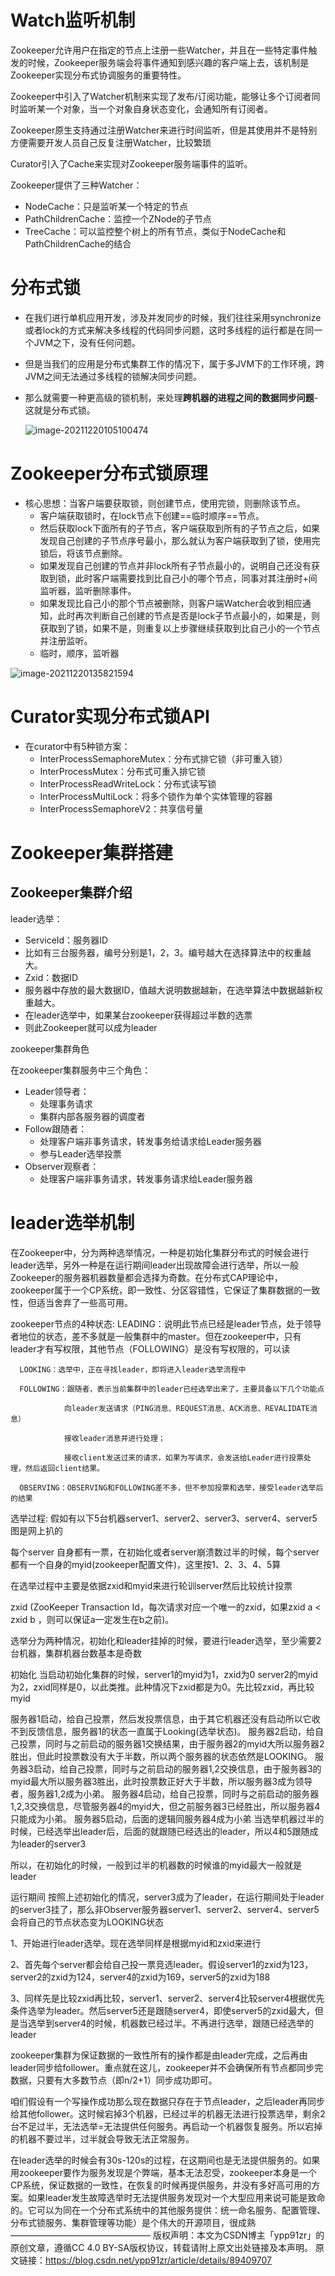 # Watch监听机制

Zookeeper允许用户在指定的节点上注册一些Watcher，并且在一些特定事件触发的时候，Zookeeper服务端会将事件通知到感兴趣的客户端上去，该机制是Zookeeper实现分布式协调服务的重要特性。

Zookeeper中引入了Watcher机制来实现了发布/订阅功能，能够让多个订阅者同时监听某一个对象，当一个对象自身状态变化，会通知所有订阅者。

Zookeeper原生支持通过注册Watcher来进行时间监听，但是其使用并不是特别方便需要开发人员自己反复注册Watcher，比较繁琐

Curator引入了Cache来实现对Zookeeper服务端事件的监听。

Zookeeper提供了三种Watcher：

- NodeCache：只是监听某一个特定的节点
- PathChildrenCache：监控一个ZNode的子节点
- TreeCache：可以监控整个树上的所有节点，类似于NodeCache和PathChildrenCache的结合





# 分布式锁

- 在我们进行单机应用开发，涉及并发同步的时候，我们往往采用synchronize或者lock的方式来解决多线程的代码同步问题，这时多线程的运行都是在同一个JVM之下，没有任何问题。

- 但是当我们的应用是分布式集群工作的情况下，属于多JVM下的工作环境，跨JVM之间无法通过多线程的锁解决同步问题。

- 那么就需要一种更高级的锁机制，来处理**跨机器的进程之间的数据同步问题**-这就是分布式锁。

  ![image-20211220105100474](C:\Users\hspcadmin\AppData\Roaming\Typora\typora-user-images\image-20211220105100474.png)



# Zookeeper分布式锁原理

- 核心思想：当客户端要获取锁，则创建节点，使用完锁，则删除该节点。
  - 客户端获取锁时，在lock节点下创建==临时顺序==节点。
  - 然后获取lock下面所有的子节点，客户端获取到所有的子节点之后，如果发现自己创建的子节点序号最小，那么就认为客户端获取到了锁，使用完锁后，将该节点删除。
  - 如果发现自己创建的节点并非lock所有子节点最小的，说明自己还没有获取到锁，此时客户端需要找到比自己小的哪个节点，同事对其注册时+间监听器，监听删除事件。
  - 如果发现比自己小的那个节点被删除，则客户端Watcher会收到相应通知，此时再次判断自己创建的节点是否是lock子节点最小的，如果是，则获取到了锁，如果不是，则重复以上步骤继续获取到比自己小的一个节点并注册监听。
  - 临时，顺序，监听器

![image-20211220135821594](C:\Users\hspcadmin\AppData\Roaming\Typora\typora-user-images\image-20211220135821594.png)



# Curator实现分布式锁API

- 在curator中有5种锁方案：
  - InterProcessSemaphoreMutex：分布式排它锁（非可重入锁）
  - InterProcessMutex：分布式可重入排它锁
  - InterProcessReadWriteLock：分布式读写锁
  - InterProcessMultiLock：将多个锁作为单个实体管理的容器
  - InterProcessSemaphoreV2：共享信号量





# Zookeeper集群搭建

## Zookeeper集群介绍

leader选举：

- ServiceId：服务器ID
- 比如有三台服务器，编号分别是1，2，3。编号越大在选择算法中的权重越大。
- Zxid：数据ID
- 服务器中存放的最大数据ID，值越大说明数据越新，在选举算法中数据越新权重越大。
- 在leader选举中，如果某台zookeeper获得超过半数的选票
- 则此Zookeeper就可以成为leader



zookeeper集群角色

在zookeeper集群服务中三个角色：

- Leader领导者：
  - 处理事务请求
  - 集群内部各服务器的调度者
- Follow跟随者：
  - 处理客户端非事务请求，转发事务给请求给Leader服务器
  - 参与Leader选举投票
- Observer观察者：
  - 处理客户端非事务请求，转发事务请求给Leader服务器



# leader选举机制

在Zookeeper中，分为两种选举情况，一种是初始化集群分布式的时候会进行leader选举，另外一种是在运行期间leader出现故障会进行选举，所以一般Zookeeper的服务器机器数量都会选择为奇数。在分布式CAP理论中，zookeeper属于一个CP系统，即一致性、分区容错性，它保证了集群数据的一致性，但适当舍弃了一些高可用。

zookeeper节点的4种状态:
      LEADING：说明此节点已经是leader节点，处于领导者地位的状态，差不多就是一般集群中的master。但在zookeeper中，只有leader才有写权限，其他节点（FOLLOWING）是没有写权限的，可以读

      LOOKING：选举中，正在寻找leader，即将进入leader选举流程中
    
      FOLLOWING：跟随者，表示当前集群中的leader已经选举出来了，主要具备以下几个功能点             
    
                向leader发送请求（PING消息、REQUEST消息、ACK消息、REVALIDATE消息）
    
                接收leader消息并进行处理；
    
                接收client发送过来的请求，如果为写请求，会发送给Leader进行投票处理，然后返回client结果。
    
      OBSERVING：OBSERVING和FOLLOWING差不多，但不参加投票和选举，接受leader选举后的结果

选举过程:
假如有以下5台机器server1、server2、server3、server4、server5    图是网上扒的



每个server 自身都有一票，在初始化或者server崩溃数过半的时候，每个server都有一个自身的myid(zookeeper配置文件)，这里按1、2、3、4、5算

在选举过程中主要是依据zxid和myid来进行轮训server然后比较统计投票

zxid (ZooKeeper Transaction Id，每次请求对应一个唯一的zxid，如果zxid a < zxid b ，则可以保证a一定发生在b之前)。

选举分为两种情况，初始化和leader挂掉的时候，要进行leader选举，至少需要2台机器，集群机器台数基本是奇数

初始化
当启动初始化集群的时候，server1的myid为1，zxid为0   server2的myid为2，zxid同样是0，以此类推。此种情况下zxid都是为0。先比较zxid，再比较myid

服务器1启动，给自己投票，然后发投票信息，由于其它机器还没有启动所以它收不到反馈信息，服务器1的状态一直属于Looking(选举状态)。
服务器2启动，给自己投票，同时与之前启动的服务器1交换结果，由于服务器2的myid大所以服务器2胜出，但此时投票数没有大于半数，所以两个服务器的状态依然是LOOKING。
服务器3启动，给自己投票，同时与之前启动的服务器1,2交换信息，由于服务器3的myid最大所以服务器3胜出，此时投票数正好大于半数，所以服务器3成为领导者，服务器1,2成为小弟。
服务器4启动，给自己投票，同时与之前启动的服务器1,2,3交换信息，尽管服务器4的myid大，但之前服务器3已经胜出，所以服务器4只能成为小弟。
服务器5启动，后面的逻辑同服务器4成为小弟
当选举机器过半的时候，已经选举出leader后，后面的就跟随已经选出的leader，所以4和5跟随成为leader的server3

所以，在初始化的时候，一般到过半的机器数的时候谁的myid最大一般就是leader

运行期间
按照上述初始化的情况，server3成为了leader，在运行期间处于leader的server3挂了，那么非Observer服务器server1、server2、server4、server5会将自己的节点状态变为LOOKING状态

1、开始进行leader选举。现在选举同样是根据myid和zxid来进行

2、首先每个server都会给自己投一票竞选leader。假设server1的zxid为123，server2的zxid为124，server4的zxid为169，server5的zxid为188

3、同样先是比较zxid再比较，server1、server2、server4比较server4根据优先条件选举为leader。然后server5还是跟随server4，即使server5的zxid最大，但是当选举到server4的时候，机器数已经过半。不再进行选举，跟随已经选举的leader

 

zookeeper集群为保证数据的一致性所有的操作都是由leader完成，之后再由leader同步给follower。重点就在这儿，zookeeper并不会确保所有节点都同步完数据，只要有大多数节点（即n/2+1）同步成功即可。

咱们假设有一个写操作成功那么现在数据只存在于节点leader，之后leader再同步给其他follower。这时候宕掉3个机器，已经过半的机器无法进行投票选举，剩余2台不足过半，无法选举=无法提供任何服务。再启动一个机器恢复服务。所以宕掉的机器不要过半，过半就会导致无法正常服务。

在leader选举的时候会有30s-120s的过程，在这期间也是无法提供服务的。如果用zookeeper要作为服务发现是个弊端，基本无法忍受，zookeeper本身是一个CP系统，保证数据的一致性，在恢复的时候再提供服务，并没有多好高可用的方案。如果leader发生故障选举时无法提供服务发现对一个大型应用来说可能是致命的。它可以为同在一个分布式系统中的其他服务提供：统一命名服务、配置管理、分布式锁服务、集群管理等功能）是个伟大的开源项目，很成熟
————————————————
版权声明：本文为CSDN博主「ypp91zr」的原创文章，遵循CC 4.0 BY-SA版权协议，转载请附上原文出处链接及本声明。
原文链接：https://blog.csdn.net/ypp91zr/article/details/89409707
